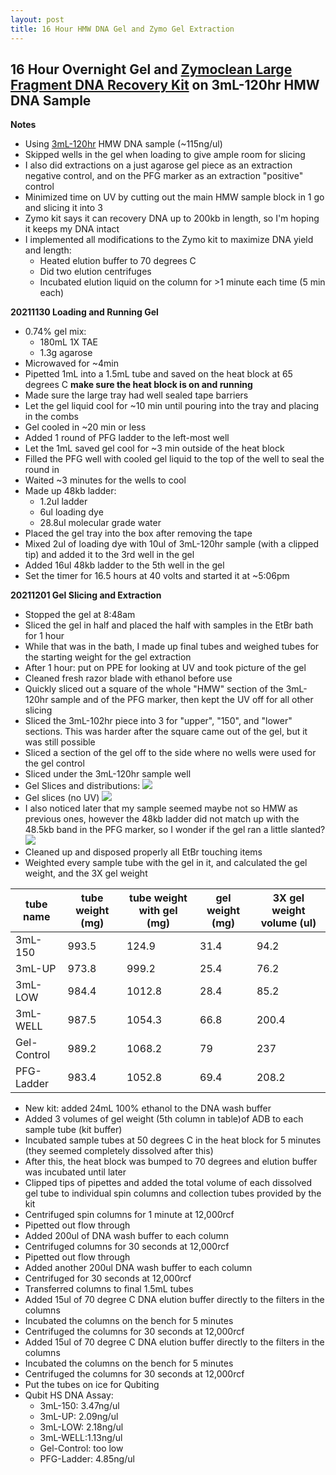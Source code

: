 ```yaml
---
layout: post
title: 16 Hour HMW DNA Gel and Zymo Gel Extraction
---
```


## 16 Hour Overnight Gel and [Zymoclean Large Fragment DNA Recovery Kit](https://www.zymoresearch.com/products/zymoclean-large-fragment-dna-recovery) on 3mL-120hr HMW DNA Sample

**Notes**  
- Using [3mL-120hr](https://meschedl.github.io/Unckless-Lab-Notebook-Maggie/2021/11/23/HMW-Ex-6.html) HMW DNA sample (~115ng/ul)
- Skipped wells in the gel when loading to give ample room for slicing
- I also did extractions on a just agarose gel piece as an extraction negative control, and on the PFG marker as an extraction "positive" control
- Minimized time on UV by cutting out the main HMW sample block in 1 go and slicing it into 3
- Zymo kit says it can recovery DNA up to 200kb in length, so I'm hoping it keeps my DNA intact
- I implemented all modifications to the Zymo kit to maximize DNA yield and length:
  - Heated elution buffer to 70 degrees C
  - Did two elution centrifuges
  - Incubated elution liquid on the column for >1 minute each time (5 min each)


**20211130 Loading and Running Gel**  
- 0.74% gel mix:
  - 180mL 1X TAE
  - 1.3g agarose
- Microwaved for ~4min
- Pipetted 1mL into a 1.5mL tube and saved on the heat block at 65 degrees C **make sure the heat block is on and running**
- Made sure the large tray had well sealed tape barriers
- Let the gel liquid cool for ~10 min until pouring into the tray and placing in the combs
- Gel cooled in ~20 min or less
- Added 1 round of PFG ladder to the left-most well
- Let the 1mL saved gel cool for ~3 min outside of the heat block
- Filled the PFG well with cooled gel liquid to the top of the well to seal the round in
- Waited ~3 minutes for the wells to cool
- Made up 48kb ladder:
  - 1.2ul ladder
  - 6ul loading dye
  - 28.8ul molecular grade water
- Placed the gel tray into the box after removing the tape
- Mixed 2ul of loading dye with 10ul of 3mL-120hr sample (with a clipped tip) and added it to the 3rd well in the gel
- Added 16ul 48kb ladder to the 5th well in the gel
- Set the timer for 16.5 hours at 40 volts and started it at ~5:06pm


**20211201 Gel Slicing and Extraction**
- Stopped the gel at 8:48am
- Sliced the gel in half and placed the half with samples in the EtBr bath for 1 hour
- While that was in the bath, I made up final tubes and weighed tubes for the starting weight for the gel extraction
- After 1 hour: put on PPE for looking at UV and took picture of the gel
- Cleaned fresh razor blade with ethanol before use
- Quickly sliced out a square of the whole "HMW" section of the 3mL-120hr sample and of the PFG marker, then kept the UV off for all other slicing
- Sliced the 3mL-102hr piece into 3 for "upper", "150", and "lower" sections. This was harder after the square came out of the gel, but it was still possible
- Sliced a section of the gel off to the side where no wells were used for the gel control
- Sliced under the 3mL-120hr sample well
- Gel Slices and distributions:
![](https://raw.githubusercontent.com/meschedl/Unckless-Lab-Notebook-Maggie/master/images/20211201-gel.jpeg)
- Gel slices (no UV)
![](https://raw.githubusercontent.com/meschedl/Unckless-Lab-Notebook-Maggie/master/images/20211201-gel-cutout.jpeg)
- I also noticed later that my sample seemed maybe not so HMW as previous ones, however the 48kb ladder did not match up with the 48.5kb band in the PFG marker, so I wonder if the gel ran a little slanted?
![](https://raw.githubusercontent.com/meschedl/Unckless-Lab-Notebook-Maggie/master/images/20211201-gel-compare.jpeg)
- Cleaned up and disposed properly all EtBr touching items
- Weighted every sample tube with the gel in it, and calculated the gel weight, and the 3X gel weight

|tube name|tube weight (mg)| tube weight with gel (mg)|gel weight (mg)|3X gel weight volume (ul)|
|---|---|---|---|---|
|3mL-150|993.5|124.9|31.4|94.2|
|3mL-UP|973.8|999.2|25.4|76.2|
|3mL-LOW|984.4|1012.8|28.4|85.2|
|3mL-WELL|987.5|1054.3|66.8|200.4|
|Gel-Control|989.2|1068.2|79|237|
|PFG-Ladder|983.4|1052.8|69.4|208.2|

- New kit: added 24mL 100% ethanol to the DNA wash buffer
- Added 3 volumes of gel weight (5th column in table)of ADB to each sample tube (kit buffer)
- Incubated sample tubes at 50 degrees C in the heat block for 5 minutes (they seemed completely dissolved after this)
- After this, the heat block was bumped to 70 degrees and elution buffer was incubated until later
- Clipped tips of pipettes and added the total volume of each dissolved gel tube to individual spin columns and collection tubes provided by the kit
- Centrifuged spin columns for 1 minute at 12,000rcf
- Pipetted out flow through
- Added 200ul of DNA wash buffer to each column
- Centrifuged columns for 30 seconds at 12,000rcf
- Pipetted out flow through
- Added another 200ul DNA wash buffer to each column
- Centrifuged for 30 seconds at 12,000rcf
- Transferred columns to final 1.5mL tubes
- Added 15ul of 70 degree C DNA elution buffer directly to the filters in the columns
- Incubated the columns on the bench for 5 minutes
- Centrifuged the columns for 30 seconds at 12,000rcf
- Added 15ul of 70 degree C DNA elution buffer directly to the filters in the columns
- Incubated the columns on the bench for 5 minutes
- Centrifuged the columns for 30 seconds at 12,000rcf
- Put the tubes on ice for Qubiting
- Qubit HS DNA Assay:
  - 3mL-150: 3.47ng/ul
  - 3mL-UP: 2.09ng/ul
  - 3mL-LOW: 2.18ng/ul
  - 3mL-WELL:1.13ng/ul
  - Gel-Control: too low
  - PFG-Ladder: 4.85ng/ul

